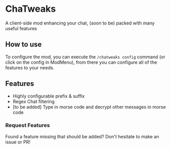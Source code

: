 # ChaTweaks
A client-side mod enhancing your chat, (soon to be) packed with many useful features

## How to use
To configure the mod, you can execute the `/chatweaks config` command (or click on the config in ModMenu), from there you can configure all of the features to your needs.

## Features
- Highly configurable prefix & suffix
- Regex Chat filtering
- [to be added] Type in morse code and decrypt other messages in morse code

### Request Features
Found a feature missing that should be added? Don't hesitate to make an issue or PR!